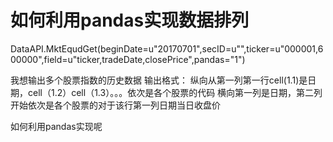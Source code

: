 # 如何利用pandas实现数据排列

DataAPI.MktEqudGet(beginDate=u"20170701",secID=u"",ticker=u"000001,600000",field=u"ticker,tradeDate,closePrice",pandas="1")

我想输出多个股票指数的历史数据
输出格式：
纵向从第一列第一行cell(1.1)是日期，cell（1.2）cell（1.3）。。。依次是各个股票的代码
横向第一列是日期，第二列开始依次是各个股票的对于该行第一列日期当日收盘价

如何利用pandas实现呢

